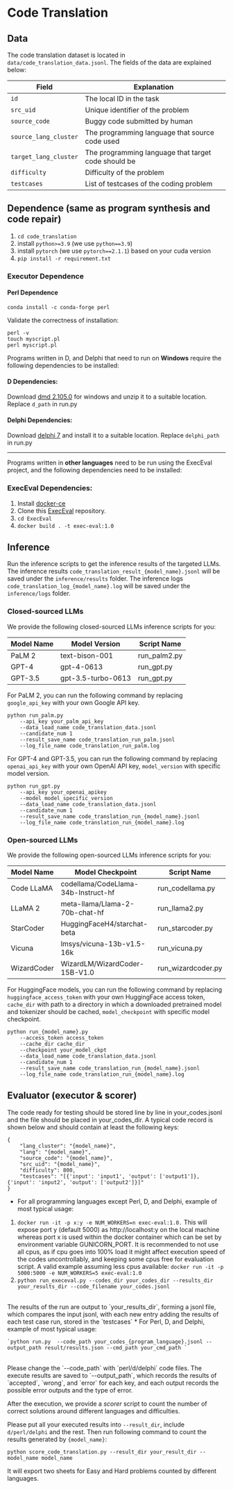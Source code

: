 # Code Translation


## Data
The code translation dataset is located in `data/code_translation_data.jsonl`. The fields of the data are explained below:

| Field                	          | Explanation                                          	                  |
|---------------------------------|-------------------------------------------------------------------------|
| `id`                   	        | The local ID in the task                             	                  |
| `src_uid`              	        | Unique identifier of the problem                     	                  |
| `source_code`                   | Buggy code submitted by human                                           |
| `source_lang_cluster`         	 | The programming language that source code used                   	      |
| `target_lang_cluster`         	 | The programming language that target code should be                     |
| `difficulty`           	        | Difficulty of the problem                            	                  |
| `testcases`            	        | List of testcases of the coding problem           	                     |



## Dependence (same as program synthesis and code repair)
1. `cd code_translation`
2. install `python>=3.9` (we use `python==3.9`)
3. install `pytorch` (we use `pytorch==2.1.1`) based on your cuda version
4. ``pip install -r requirement.txt``

### Executor Dependence 
#### Perl Dependence
```
conda install -c conda-forge perl
```
Validate the correctness of installation:
```
perl -v
touch myscript.pl
perl myscript.pl
```

Programs written in D, and Delphi that need to run on **Windows** require the following dependencies to be installed:

#### D Dependencies:

Download [dmd 2.105.0](https://downloads.dlang.org/releases/2.x/2.105.0/) for windows and unzip it to a suitable location. Replace `d_path` in run.py

#### Delphi Dependencies:

Download [delphi 7](http://altd.embarcadero.com/download/delphi/d7/english/ent/delphi_7_ent_en.iso) and install it to a suitable location. Replace `delphi_path` in run.py

***

Programs written in **other languages** need to be run using the ExecEval project, and the following dependencies need to be installed:

### ExecEval Dependencies:

1. Install [docker-ce](https://docs.docker.com/engine/install/)
2. Clone this [ExecEval](https://github.com/ntunlp/ExecEval)  repository.
3. `cd ExecEval`
4. `docker build . -t exec-eval:1.0`



## Inference
Run the inference scripts to get the inference results of the targeted LLMs. The inference results `code_translation_result_{model_name}.jsonl` will be saved under the `inference/results` folder. The inference logs `code_translation_log_{model_name}.log` will be saved under the `inference/logs` folder.

### Closed-sourced LLMs

We provide the following closed-sourced LLMs inference scripts for you:


| Model Name | Model Version      | Script Name  |
| ---------- | ------------------ | ------------ |
| PaLM 2     | text-bison-001     | run_palm2.py |
| GPT-4      | gpt-4-0613         | run_gpt.py   |
| GPT-3.5    | gpt-3.5-turbo-0613 | run_gpt.py   |

For PaLM 2, you can run the following command by replacing `google_api_key` with your own Google API key. 

```angular2html
python run_palm.py
    --api_key your_palm_api_key
    --data_load_name code_translation_data.jsonl
    --candidate_num 1
    --result_save_name code_translation_run_palm.jsonl
    --log_file_name code_translation_run_palm.log
```

For GPT-4 and GPT-3.5, you can run the following command by replacing `openai_api_key` with your own OpenAI API key, `model_version` with specific model version.

```angular2html
python run_gpt.py
    --api_key your_openai_apikey
    --model model_specific_version
    --data_load_name code_translation_data.jsonl
    --candidate_num 1
    --result_save_name code_translation_run_{model_name}.jsonl
    --log_file_name code_translation_run_{model_name}.log
```


### Open-sourced LLMs

We provide the following open-sourced LLMs inference scripts for you:


| Model Name  | Model Checkpoint                    | Script Name        |
| ----------- | ----------------------------------- | ------------------ |
| Code LLaMA  | codellama/CodeLlama-34b-Instruct-hf | run_codellama.py   |
| LLaMA 2     | meta-llama/Llama-2-70b-chat-hf      | run_llama2.py      |
| StarCoder   | HuggingFaceH4/starchat-beta         | run_starcoder.py   |
| Vicuna      | lmsys/vicuna-13b-v1.5-16k           | run_vicuna.py      |
| WizardCoder | WizardLM/WizardCoder-15B-V1.0       | run_wizardcoder.py |

For HuggingFace models, you can run the following command by replacing `huggingface_access_token` with your own HuggingFace access token, `cache_dir` with path to a directory in which a downloaded pretrained model and tokenizer should be cached, `model_checkpoint` with specific model checkpoint.


```angular2html
python run_{model_name}.py 
    --access_token access_token
    --cache_dir cache_dir 
    --checkpoint your_model_ckpt
    --data_load_name code_translation_data.jsonl
    --candidate_num 1
    --result_save_name code_translation_run_{model_name}.jsonl
    --log_file_name code_translation_run_{model_name}.log
```


## Evaluator (executor & scorer)


The code ready for testing should be stored line by line in your\_codes.jsonl and the file should be placed in your\_codes\_dir. A typical code record is shown below and should contain at least the following keys:

```
{
    "lang_cluster": "{model_name}",
    "lang": "{model_name}",
    "source_code": "{model_name}",
    "src_uid": "{model_name}",
    "difficulty": 800,
    "testcases": "[{'input': 'input1', 'output': ['output1']}, {'input': 'input2', 'output': ['output2']}]"
}
```

* For all programming languages except Perl, D, and Delphi, example of most typical usage:

1. `docker run -it -p x:y -e NUM_WORKERS=n exec-eval:1.0.` This will expose port y (default 5000) as http://localhost:y on the local machine whereas port x is used within the docker container which can be set by environment variable GUNICORN_PORT. It is recommended to not use all cpus, as if cpu goes into 100% load it might affect execution speed of the codes uncontrollably, and keeping some cpus free for evaluation script. A valid example assuming less cpus available: `docker run -it -p 5000:5000 -e NUM_WORKERS=5 exec-eval:1.0`
2. `python run_execeval.py --codes_dir your_codes_dir --results_dir your_results_dir --code_filename your_codes.jsonl`
<br>
    The results of the run are output to `your_results_dir`, forming a jsonl file, which compares the input jsonl, with each new entry adding the results of each test case run, stored in the `testcases`
* For Perl, D, and Delphi, example of most typical usage:

    `python run.py  --code_path your_codes_{program_language}.jsonl --output_path result/results.json --cmd_path your_cmd_path `
<br>
    Please change the `--code_path` with `perl/d/delphi` code files. The execute results are saved to `--output_path`, which records the results of `accepted`, `wrong`, and `error` for each key, and each output records the possible error outputs and the type of error.


After the execution, we provide a *scorer* script to count the number of correct solutions around different languages and difficulties. 

Please put all your executed results into `--result_dir`, include `d/perl/delphi` and the rest. Then run following command to count the results generated by `{model_name}`: 

`python score_code_translation.py --result_dir your_result_dir --model_name model_name`

It will export two sheets for Easy and Hard problems counted by different languages.